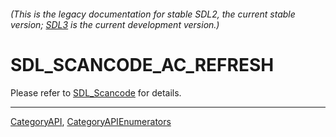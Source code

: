 ###### (This is the legacy documentation for stable SDL2, the current stable version; [SDL3](https://wiki.libsdl.org/SDL3/) is the current development version.)
# SDL_SCANCODE_AC_REFRESH

Please refer to [SDL_Scancode](SDL_Scancode) for details.

----
[CategoryAPI](CategoryAPI), [CategoryAPIEnumerators](CategoryAPIEnumerators)

